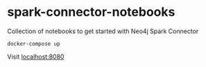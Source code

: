 # spark-connector-notebooks
Collection of notebooks to get started with Neo4j Spark Connector


```
docker-compose up
```

Visit [localhost:8080](http://localhost:8080)
